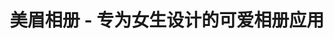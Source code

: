 ---
description: 粉色的相册，叫做美眉相册。
layout: post
results:
- primaryGenreName: Photo & Video
  version: '1.0'
  artworkUrl100: http://a919.phobos.apple.com/us/r1000/077/Purple/v4/e0/e3/b6/e0e3b66a-23ee-9ab3-af21-c95278615627/mzl.nitjlouq.png
  trackViewUrl: https://itunes.apple.com/cn/app/mei-mei-xiang-ce-zhuan-wei/id652047589?mt=8&uo=4
  artworkUrl60: http://a1086.phobos.apple.com/us/r1000/112/Purple2/v4/84/06/c2/8406c26a-4e83-ce18-693c-559ea7203edd/icon_iphone.png
  userRatingCountForCurrentVersion: 8
  sellerName: AppStair LLC
  supportedDevices:
  - iPodTouchourthGen
  - iPad23G
  - iPodTouchFifthGen
  - iPadFourthGen4G
  - iPhone4
  - iPadFourthGen
  - iPadMini
  - iPhone4S
  - iPhone-3GS
  - iPhone5
  - iPodTouchThirdGen
  - iPadMini4G
  - iPadWifi
  - iPad2Wifi
  - iPadThirdGen4G
  - iPad3G
  - iPadThirdGen
  genres:
  - 摄影与录像
  trackName: 美眉相册  - 专为女生设计的可爱相册应用
  description: "最美回忆的可爱收藏室\nAppStore中可以制作出最可爱相册的应用。\n\n■ 丰富的相框及壁纸，个性化定制，选你想要\n自由创建相册、相册群组，轻松整理照片、视频。各种可爱的字体和壁纸，个性化定制，任你选择。快来挑选喜欢的彩色相框和相册封面吧！\n\n■
    附加各种功能服务，轻松一点，即可向好友分享照片哦！\n轻轻一点，即可在Facebook、Twitter、LINE上分享已上传的照片。完美的照片编辑功能，发布之前，先把照片修饰下，可以让你的照片更漂亮、更可爱。\n\n■
    日历视图——支持每日相片回顾！\n使用日历视图回顾已上传相片。这个月都拍了哪些照片呀？去年的今天我在干嘛呢？使用本相册，以不同视角回顾过往的点滴。每天拍几张照片，日历很快就满啦。\n\n■
    放心的数据保护设计\n相机胶卷拍摄的照片和视频等数据会被如实保存。本应用不仅存有拍摄日期和地点Exif数据，还可识别文件的原有名称。此外，应用中的拍摄数据会自动保存于Dropbox，不经意间。即可轻松实现在线上传备份。（应用中保存的原创相片，也可通过iTunes文件共享轻松地传送到PC端）\n\n■
    更多丰富的管理功能\n这是一款很多人每天都想使用的相册应用，因此附加了所有必要的照片管理功能。\niPhone和iPad皆可使用以下功能。\n\n&lt;相册/相册组群&gt;\n
    - 重新制作、编辑、删除\n - 自由排序\n - 自由选择彩色相框和相册封面\n\n&lt;日历&gt;\n - 日历显示\n - 以月份、年份为单位移动\n\n&lt;照片，视频&gt;\n
    - 从相机胶卷中读取\n - 保存到相机胶卷\n - 移动到其它相册\n - 备忘登录及检索\n - 使用地图显示拍摄地点\n - 自由排序\n
    - Exif数据浏览\n - 幻灯片放映\n - 邮件发送\n - 发布到Tiwtter\n - 发布到Facebook\n - 连接到LINE\n
    - 支持AirPlay\n\n&lt;备份&gt;\n - 自动上传至Dropbox\n - iTunes文件共享\n\n&lt;照片编辑器&gt;\n
    - 旋转，剪切，滤镜，亮度调整等\n - 共计17项编辑功能\n\n&lt;其它&gt;\n - 壁纸、字体的选择\n - 密码设定\n -
    支持背景图片的选取\n - 支持风景画\n - 支持iPhone/iPad中的Retina屏幕显示技术\n\n如有疑惑，请参考应用中的帮助选项。"
  price: 0
  trackId: 652047589
  releaseDate: '2013-06-01T06:21:25Z'
  screenshotUrls:
  - http://a3.mzstatic.com/us/r1000/083/Purple/v4/cc/ca/ba/cccaba1a-1ccb-0605-e6ed-e712c4d08a07/mzl.fgfrfngi.1136x1136-75.jpg
  - http://a1.mzstatic.com/us/r1000/110/Purple2/v4/79/72/6a/79726a64-bd76-6661-2771-62469d2215e4/mzl.jdebgqub.1136x1136-75.jpg
  - http://a1.mzstatic.com/us/r1000/065/Purple2/v4/e0/87/77/e087770e-c7bb-85f5-bc0a-c461e7703381/mzl.irhofmrh.1136x1136-75.jpg
  - http://a1.mzstatic.com/us/r1000/103/Purple/v4/ce/88/06/ce880621-eeb6-489b-8372-d6c5ba1a16b8/mzl.yycxcbss.1136x1136-75.jpg
  - http://a1.mzstatic.com/us/r1000/062/Purple2/v4/f1/c9/0f/f1c90fde-3374-91e0-3421-23e83bf5a881/mzl.owqjiiut.1136x1136-75.jpg
  artistViewUrl: https://itunes.apple.com/cn/artist/appstair-llc/id289204881?uo=4
  primaryGenreId: 6008
  userRatingCount: 8
  averageUserRatingForCurrentVersion: 4
  kind: software
  fileSizeBytes: '23331997'
  bundleId: com.appstair.girlsalbum
  trackContentRating: 4+
  artistName: AppStair LLC
  trackCensoredName: 美眉相册  - 专为女生设计的可爱相册应用
  isGameCenterEnabled: false
  contentAdvisoryRating: 4+
  languageCodesISO2A:
  - EN
  - JA
  - KO
  - ZH
  - ZH
  averageUserRating: 4
  features:
  - iosUniversal
  wrapperType: software
  artworkUrl512: http://a919.phobos.apple.com/us/r1000/077/Purple/v4/e0/e3/b6/e0e3b66a-23ee-9ab3-af21-c95278615627/mzl.nitjlouq.png
  formattedPrice: 免费
  artistId: 289204881
  genreIds:
  - '6008'
  currency: CNY
  ipadScreenshotUrls:
  - http://a4.mzstatic.com/us/r1000/110/Purple/v4/d6/28/09/d62809e4-9bd3-28d4-0cb5-120d1fe3c825/mzl.yufujcwr.480x480-75.jpg
  - http://a4.mzstatic.com/us/r1000/111/Purple2/v4/fe/a7/4d/fea74d12-9a04-085f-e64e-3216a1e78c15/mzl.ydradxtz.480x480-75.jpg
  - http://a5.mzstatic.com/us/r1000/094/Purple/v4/d7/fc/d0/d7fcd017-f24b-0cd8-f3dd-d524b0795f96/mzl.goknvylz.480x480-75.jpg
  - http://a2.mzstatic.com/us/r1000/109/Purple/v4/d3/90/03/d3900330-5ff8-b6ee-c917-8ef256538ae5/mzl.kayhzyru.480x480-75.jpg
  - http://a1.mzstatic.com/us/r1000/060/Purple/v4/f9/b1/ae/f9b1aece-5c3c-60eb-7111-a9708c8d0108/mzl.sqijxgzd.480x480-75.jpg
category: 摄影与录像
tags: tag1
resultCount: 1
title: 美眉相册  - 专为女生设计的可爱相册应用

---